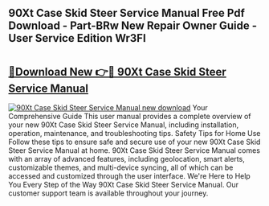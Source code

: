 ## 90Xt Case Skid Steer Service Manual Free Pdf Download - Part-BRw New Repair Owner Guide - User Service Edition Wr3FI

# <h2><a href="http://bc50418.oget.top/?id=90Xt+Case+Skid+Steer+Service+Manual">🔗Download New 👉🔴 90Xt Case Skid Steer Service Manual</a></h2>

[![90Xt Case Skid Steer Service Manual new download](https://i.imgur.com/5g1atiW.png)](http://bc50418.oget.top/?id=90Xt+Case+Skid+Steer+Service+Manual)
Your Comprehensive Guide This user manual provides a complete overview of your new 90Xt Case Skid Steer Service Manual, including installation, operation, maintenance, and troubleshooting tips. Safety Tips for Home Use Follow these tips to ensure safe and secure use of your new 90Xt Case Skid Steer Service Manual at home. 90Xt Case Skid Steer Service Manual comes with an array of advanced features, including geolocation, smart alerts, customizable themes, and multi-device syncing, all of which can be accessed and customized through the user interface. We're Here to Help You Every Step of the Way 90Xt Case Skid Steer Service Manual. Our customer support team is available throughout your journey.
